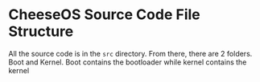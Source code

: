 # CheeseOS Source Code File Structure 

All the source code is in the `src` directory.
From there, there are 2 folders. Boot and Kernel. Boot contains the bootloader while kernel contains the kernel